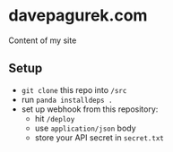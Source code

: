 # davepagurek.com
Content of my site

## Setup
- `git clone` this repo into `/src`
- run `panda installdeps .`
- set up webhook from this repository:
  - hit `/deploy`
  - use `application/json` body
  - store your API secret in `secret.txt`
